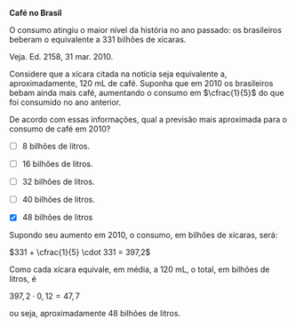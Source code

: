 

**Café no Brasil**

O consumo atingiu o maior nível da história no ano passado: os brasileiros beberam o equivalente a 331 bilhões de xícaras.

Veja. Ed. 2158, 31 mar. 2010.

Considere que a xícara citada na notícia seja equivalente a, aproximadamente, 120 mL de café. Suponha que em 2010 os brasileiros bebam ainda mais café, aumentando o consumo em $\cfrac{1}{5}$ do que foi consumido no ano anterior.

De acordo com essas informações, qual a previsão mais aproximada para o consumo de café em 2010?



- [ ] 8 bilhões de litros.
- [ ] 16 bilhões de litros.
- [ ] 32 bilhões de litros.
- [ ] 40 bilhões de litros.
- [x] 48 bilhões de litros


Supondo seu aumento em 2010, o consumo, em bilhões de xícaras, será:

$331 + \cfrac{1}{5} \cdot 331 = 397,2$

Como cada xícara equivale, em média, a 120 mL, o total, em bilhões de litros, é

$397,2 \cdot 0,12 = 47,7$

ou seja, aproximadamente 48 bilhões de litros.
